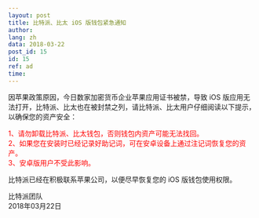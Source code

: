 ```yaml
---
layout: post
title: 比特派、比太 iOS 版钱包紧急通知
author: 
lang: zh
data: 2018-03-22
post_id: 15
id: 15
ref: ad
time: 
---
```





因苹果政策原因，今日数家加密货币企业苹果应用证书被禁，导致 iOS 版应用无法打开，比特派、比太也在被封禁之列，请比特派、比太用户仔细阅读以下提示，以确保您的资产安全：


<span style="color:red">1、请勿卸载比特派、比太钱包，否则钱包内资产可能无法找回。</span><br/>
<span style="color:red">2、如果您在安装时已经记录好助记词，可在安卓设备上通过注记词恢复您的资产。</span><br/>
<span style="color:red">3、安卓版用户不受此影响。</span><br/>


比特派已经在积极联系苹果公司，以便尽早恢复您的 iOS 版钱包使用权限。




比特派团队<br/>
2018年03月22日